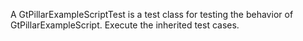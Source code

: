A GtPillarExampleScriptTest is a test class for testing the behavior of GtPillarExampleScript.
Execute the inherited test cases.